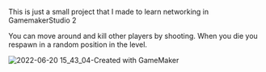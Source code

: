 This is just a small project that I made to learn networking in GamemakerStudio 2

You can move around and kill other players by shooting. When you die you respawn in a random position in the level.

![2022-06-20 15_43_04-Created with GameMaker](https://user-images.githubusercontent.com/102049585/174668769-bd4a146e-c370-462b-b75a-61f20c228d42.png)
